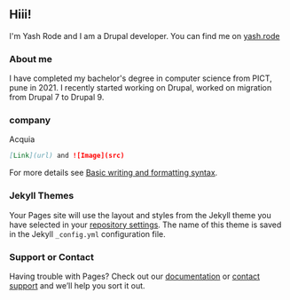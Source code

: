 ## Hiii!
I'm Yash Rode and I am a Drupal developer. You can find me on [yash.rode](https://www.drupal.org/u/yashrode)

### About me

I have completed my bachelor's degree in computer science from PICT, pune in 2021. I recently started working on Drupal, worked on migration from Drupal 7 to Drupal 9.

### company 
Acquia

```markdown
[Link](url) and ![Image](src)
```

For more details see [Basic writing and formatting syntax](https://docs.github.com/en/github/writing-on-github/getting-started-with-writing-and-formatting-on-github/basic-writing-and-formatting-syntax).

### Jekyll Themes

Your Pages site will use the layout and styles from the Jekyll theme you have selected in your [repository settings](https://github.com/yashrode774/yashrode774.github.io/settings/pages). The name of this theme is saved in the Jekyll `_config.yml` configuration file.

### Support or Contact

Having trouble with Pages? Check out our [documentation](https://docs.github.com/categories/github-pages-basics/) or [contact support](https://support.github.com/contact) and we’ll help you sort it out.
